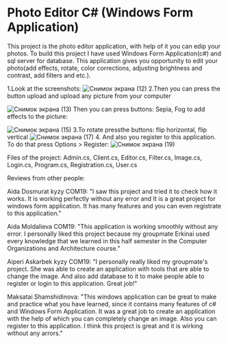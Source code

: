 # Photo Editor C# (Windows Form Application)

This project is the photo editor application, with help of it you can edip your photos.
To build this project I have used Windows Form Application(c#) and sql server for database.
This application gives you opportunity to edit your photo(add effects, rotate, color corrections, adjusting brightness and contrast, add filters and etc.).


1.Look at the screenshots:
![Снимок экрана (12)](https://user-images.githubusercontent.com/58220160/162338549-1bccb530-9061-405b-be3d-a1277f8ad67c.png)
2.Then you can press the button upload and upload any picture from your computer



![Снимок экрана (13)](https://user-images.githubusercontent.com/58220160/162338744-46309158-aaa2-4573-8d1d-6297cfba4e31.png)
Then you can press buttons: Sepia, Fog to add effects to the picture:

![Снимок экрана (15)](https://user-images.githubusercontent.com/58220160/162339018-8d89e0b0-043d-4787-ade9-7ed737147536.png)
3.To rotate pressthe buttons: flip horizontal, flip vertical
![Снимок экрана (17)](https://user-images.githubusercontent.com/58220160/162339166-5c0fee9a-0ec1-443a-b218-0bed8614ef63.png)
4. And also you register to this application. To do that press Options > Register:
 ![Снимок экрана (19)](https://user-images.githubusercontent.com/58220160/162339248-4dcc18ca-0db7-4162-a714-48dcbb53bccc.png)


Files of the project:
Admin.cs, Client.cs, Editor.cs, Filter.cs, Image.cs, Login.cs, Program.cs, Registration.cs, User.cs

Reviews from other people:

Aida Dosmurat kyzy COM19:
"I saw this project and tried it to check how it works. It is working perfectly without any error and It is a great project for windows form application. 
It has many features and you can even registrate to this application."

Aida Moldalieva COM19:
"This application is working smoothly without any error. I personally liked this project because my groupmate Erkinai used every knowledge that we learned 
in this half semester in the Computer Organizations and Architecture course."


Aiperi Askarbek kyzy COM19:
"I personally really liked my groupmate's project. She was able to create an application with tools that are able to change the image. 
And also add database to it to make people able to register or login to this application. Great job!"

Maksatai Shamshidinova:
"This windows application can be great to make and practice what you have learned, since it contains many features of c# and Windows Form Application. 
It was a great job to create an application with the help of which you can completely change an image. Also you can register to this application. I think this project is great and it is wirking without any arrors."
